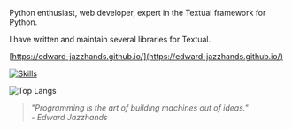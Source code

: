 Python enthusiast, web developer, expert in the Textual framework for Python.

I have written and maintain several libraries for Textual.

[https://edward-jazzhands.github.io/](https://edward-jazzhands.github.io/)

[![Skills](https://skillicons.dev/icons?i=astro,aws,css,debian,django,docker,fastapi,git,github,linux,py,sqlite,js,vercel,vscode,ableton&perline=8)](https://skillicons.dev)

![Top Langs](https://github-readme-stats.vercel.app/api/top-langs/?username=edward-jazzhands&layout=compact&theme=radical)
> *"Programming is the art of building machines out of ideas."*  
> *- Edward Jazzhands*
